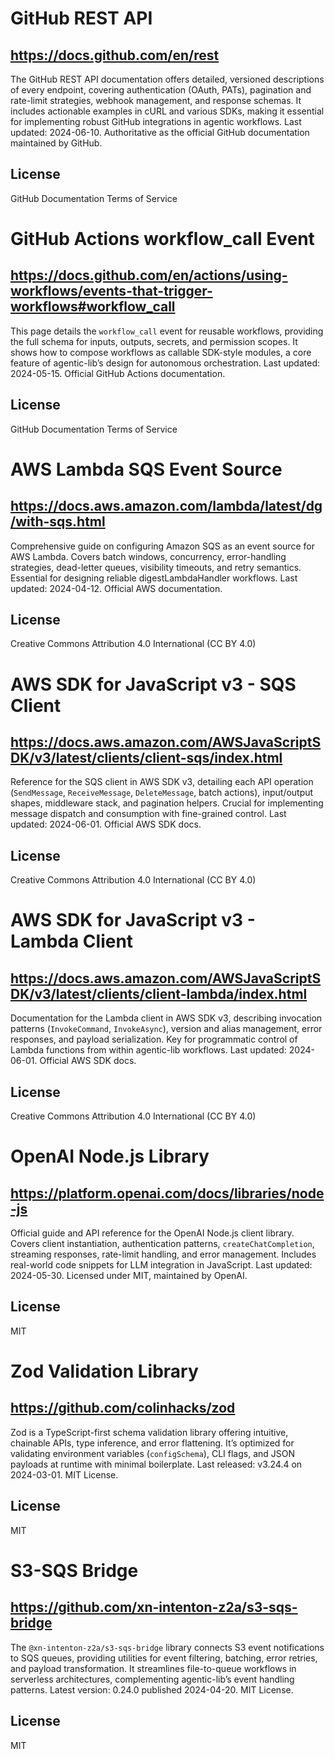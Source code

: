 # GitHub REST API
## https://docs.github.com/en/rest
The GitHub REST API documentation offers detailed, versioned descriptions of every endpoint, covering authentication (OAuth, PATs), pagination and rate-limit strategies, webhook management, and response schemas. It includes actionable examples in cURL and various SDKs, making it essential for implementing robust GitHub integrations in agentic workflows.
Last updated: 2024-06-10. Authoritative as the official GitHub documentation maintained by GitHub.
## License
GitHub Documentation Terms of Service

# GitHub Actions workflow_call Event
## https://docs.github.com/en/actions/using-workflows/events-that-trigger-workflows#workflow_call
This page details the `workflow_call` event for reusable workflows, providing the full schema for inputs, outputs, secrets, and permission scopes. It shows how to compose workflows as callable SDK-style modules, a core feature of agentic-lib’s design for autonomous orchestration.
Last updated: 2024-05-15. Official GitHub Actions documentation.
## License
GitHub Documentation Terms of Service

# AWS Lambda SQS Event Source
## https://docs.aws.amazon.com/lambda/latest/dg/with-sqs.html
Comprehensive guide on configuring Amazon SQS as an event source for AWS Lambda. Covers batch windows, concurrency, error-handling strategies, dead-letter queues, visibility timeouts, and retry semantics. Essential for designing reliable digestLambdaHandler workflows.
Last updated: 2024-04-12. Official AWS documentation.
## License
Creative Commons Attribution 4.0 International (CC BY 4.0)

# AWS SDK for JavaScript v3 - SQS Client
## https://docs.aws.amazon.com/AWSJavaScriptSDK/v3/latest/clients/client-sqs/index.html
Reference for the SQS client in AWS SDK v3, detailing each API operation (`SendMessage`, `ReceiveMessage`, `DeleteMessage`, batch actions), input/output shapes, middleware stack, and pagination helpers. Crucial for implementing message dispatch and consumption with fine-grained control.
Last updated: 2024-06-01. Official AWS SDK docs.
## License
Creative Commons Attribution 4.0 International (CC BY 4.0)

# AWS SDK for JavaScript v3 - Lambda Client
## https://docs.aws.amazon.com/AWSJavaScriptSDK/v3/latest/clients/client-lambda/index.html
Documentation for the Lambda client in AWS SDK v3, describing invocation patterns (`InvokeCommand`, `InvokeAsync`), version and alias management, error responses, and payload serialization. Key for programmatic control of Lambda functions from within agentic-lib workflows.
Last updated: 2024-06-01. Official AWS SDK docs.
## License
Creative Commons Attribution 4.0 International (CC BY 4.0)

# OpenAI Node.js Library
## https://platform.openai.com/docs/libraries/node-js
Official guide and API reference for the OpenAI Node.js client library. Covers client instantiation, authentication patterns, `createChatCompletion`, streaming responses, rate-limit handling, and error management. Includes real-world code snippets for LLM integration in JavaScript.
Last updated: 2024-05-30. Licensed under MIT, maintained by OpenAI.
## License
MIT

# Zod Validation Library
## https://github.com/colinhacks/zod
Zod is a TypeScript-first schema validation library offering intuitive, chainable APIs, type inference, and error flattening. It’s optimized for validating environment variables (`configSchema`), CLI flags, and JSON payloads at runtime with minimal boilerplate.
Last released: v3.24.4 on 2024-03-01. MIT License.
## License
MIT

# S3-SQS Bridge
## https://github.com/xn-intenton-z2a/s3-sqs-bridge
The `@xn-intenton-z2a/s3-sqs-bridge` library connects S3 event notifications to SQS queues, providing utilities for event filtering, batching, error retries, and payload transformation. It streamlines file-to-queue workflows in serverless architectures, complementing agentic-lib’s event handling patterns.
Latest version: 0.24.0 published 2024-04-20. MIT License.
## License
MIT